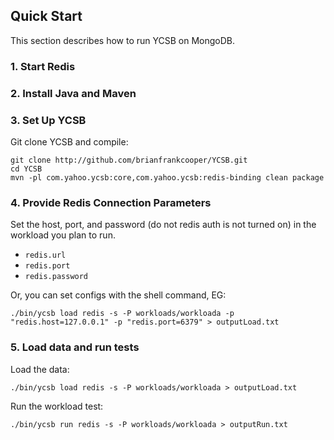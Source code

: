 ## Quick Start

This section describes how to run YCSB on MongoDB. 

### 1. Start Redis

### 2. Install Java and Maven

### 3. Set Up YCSB

Git clone YCSB and compile:

    git clone http://github.com/brianfrankcooper/YCSB.git
    cd YCSB
    mvn -pl com.yahoo.ycsb:core,com.yahoo.ycsb:redis-binding clean package

### 4. Provide Redis Connection Parameters
    
Set the host, port, and password (do not redis auth is not turned on) in the 
workload you plan to run.

- `redis.url`
- `redis.port`
- `redis.password`

Or, you can set configs with the shell command, EG:

    ./bin/ycsb load redis -s -P workloads/workloada -p "redis.host=127.0.0.1" -p "redis.port=6379" > outputLoad.txt

### 5. Load data and run tests

Load the data:

    ./bin/ycsb load redis -s -P workloads/workloada > outputLoad.txt

Run the workload test:

    ./bin/ycsb run redis -s -P workloads/workloada > outputRun.txt
    
